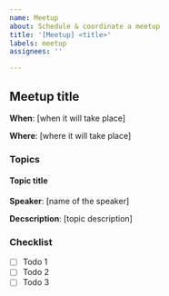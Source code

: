 ```yaml
---
name: Meetup
about: Schedule & coordinate a meetup
title: '[Meetup] <title>'
labels: meetup
assignees: ''

---
```


## Meetup title

**When**:  [when it will take place]

**Where**: [where it will take place]

### Topics

#### Topic title
**Speaker**: [name of the speaker]
  
**Decscription**: [topic description]

### Checklist
- [ ] Todo 1
- [ ] Todo 2
- [ ] Todo 3

